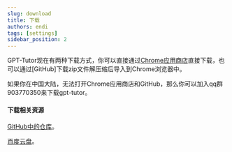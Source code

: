 ```yaml
---
slug: download
title: 下载
authors: endi
tags: [settings]
sidebar_position: 2
---
```


GPT-Tutor现在有两种下载方式，你可以直接通过[Chrome应用商店](https://chromewebstore.google.com/detail/gpt-tutor/icbphcgipdflenaemgkhmigfiaelpbnn?hl=en)直接下载，也可以通过[GitHub]下载zip文件解压缩后导入到Chrome浏览器中。


如果你在中国大陆，无法打开Chrome应用商店和GitHub，那么你可以加入qq群903770350来下载gpt-tutor。


#### 下载相关资源


[GitHub中的仓库](https://github.com/GPT-language/gpt-tutor-resources)。

[百度云盘](https://pan.baidu.com/s/1JdVwnXBGF9u72VunAJM2Kg?pwd=5v3a)。











